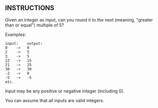 ## INSTRUCTIONS

Given an integer as input, can you round it to the next (meaning, "greater than or equal") multiple of 5?

Examples:
```
input:    output:
0    ->   0
2    ->   5
3    ->   5
12   ->   15
21   ->   25
30   ->   30
-2   ->   0
-5   ->   -5
etc.
```
Input may be any positive or negative integer (including 0).

You can assume that all inputs are valid integers.